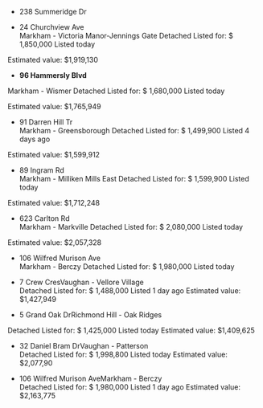 
- 238 Summeridge Dr

  

- 24 Churchview Ave  
Markham - Victoria Manor-Jennings Gate
Detached
Listed for: $ 1,850,000
Listed today

Estimated value:
$1,919,130



- **96 Hammersly Blvd**
  
Markham - Wismer
Detached
Listed for: $ 1,680,000
Listed today

Estimated value:
$1,765,949



- 91 Darren Hill Tr  
Markham - Greensborough
Detached
Listed for: $ 1,499,900
Listed 4 days ago

Estimated value:
$1,599,912


- 89 Ingram Rd  
Markham - Milliken Mills East
Detached
Listed for: $ 1,599,900
Listed today

Estimated value:
$1,712,248


- 623 Carlton Rd  
Markham - Markville
Detached
Listed for: $ 2,080,000
Listed today

Estimated value:
$2,057,328


- 106 Wilfred Murison Ave  
Markham - Berczy
Detached
Listed for: $ 1,980,000
Listed today


- 7 Crew CresVaughan - Vellore Village  
Detached
Listed for: $ 1,488,000
Listed 1 day ago
Estimated value:
$1,427,949 


- 5 Grand Oak DrRichmond Hill - Oak Ridges
  
Detached
Listed for: $ 1,425,000
Listed today
Estimated value:
$1,409,625


- 32 Daniel Bram DrVaughan - Patterson   
Detached
Listed for: $ 1,998,800
Listed today
Estimated value:
$2,077,90


- 106 Wilfred Murison AveMarkham - Berczy  
Detached
Listed for: $ 1,980,000
Listed 1 day ago
Estimated value:
$2,163,775
